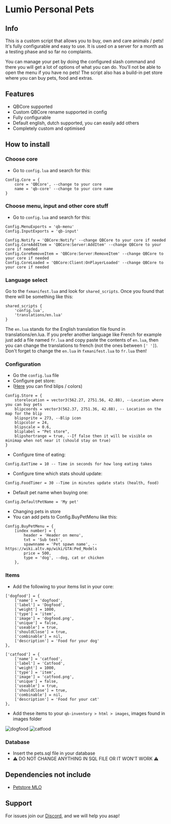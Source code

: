 # Lumio Personal Pets
## Info
This is a custom script that allows you to buy, own and care animals / pets! It's fully configurable and easy to use. It is used on a server for a month as a testing phase and so far no complaints.

You can manage your pet by doing the configured slash command and there you will get a lot of options of what you can do. You'll not be able to open the menu if you have no pets! The script also has a build-in pet store where you can buy pets, food and extras.

## Features
- QBCore supported
- Custom QBCore rename supported in config
- Fully configurable
- Default english, dutch supported, you can easily add others
- Completely custom and optimised

## How to install
### **Choose core**
- Go to `config.lua` and search for this:
```
Config.Core = {
    core = 'QBCore', --change to your core
    name = 'qb-core' --change to your core name
}
```

### **Choose menu, input and other core stuff**
- Go to `config.lua` and search for this:
```
Config.MenuExports = 'qb-menu'
Config.InputExports = 'qb-input'

Config.Notify = 'QBCore:Notify' --change QBCore to your core if needed
Config.CoreAddItem = 'QBCore:Server:AddItem' --change QBCore to your core if needed
Config.CoreRemoveItem = 'QBCore:Server:RemoveItem' --change QBCore to your core if needed
Config.CoreLoaded = 'QBCore:Client:OnPlayerLoaded' --change QBCore to your core if needed
```

### **Language select**
Go to the `fxmanifest.lua` and look for `shared_scripts`. Once you found that there will be something like this:
```
shared_scripts {
    'config.lua',
    'translations/en.lua'
}
```
The `en.lua` stands for the English translation file found in translations/en.lua. If you prefer another language like French for example just add a file named `fr.lua` and copy paste the contents of `en.lua`, then you can change the translations to french (not the ones between `[' ']`). Don't forget to change the `en.lua` in `fxmanifest.lua` to `fr.lua` then!

### **Configuration**
- Go the `config.lua` file
- Configure pet store:
- ([Here](https://docs.fivem.net/docs/game-references/blips/) you can find blips / colors)
```
Config.Store = {
    storelocation = vector3(562.27, 2751.56, 42.88), --Location where you can buy pets
    blipcoords = vector3(562.37, 2751.36, 42.88), -- Location on the map for the blip
    blipsprite = 273, --Blip icon
    blipcolor = 24,
    blipscale = 0.6,
    bliplabel = "Pet store",
    blipshortrange = true, --If false then it will be visible on minimap when not near it (should stay on true)
}
```
- Configure time of eating:
```
Config.EatTime = 10 -- Time in seconds for how long eating takes
```
- Configure time which stats should update:
```
Config.FoodTimer = 30 --Time in minutes update stats (health, food)
```
- Default pet name when buying one:
```
Config.DefaultPetName = 'My pet'
```
- Changing pets in store
- You can add pets to Config.BuyPetMenu like this:
```
Config.BuyPetMenu = {
    [index number] = { 
        header = 'Header on menu',
        txt = 'Sub text',
        spawnname = 'Pet spawn name', --https://wiki.altv.mp/wiki/GTA:Ped_Models
        price = 500,
        type = 'dog', --dog, cat or chicken
    },
```

### **Items**
- Add the following to your items list in your core:
```
['dogfood'] = {
    ['name'] = 'dogfood',
    ['label'] = 'Dogfood',
    ['weight'] = 1000,
    ['type'] = 'item',
    ['image'] = 'dogfood.png',
    ['unique'] = false,
    ['useable'] = true,
    ['shouldClose'] = true,
    ['combinable'] = nil,
    ['description'] = 'Food for your dog'
},

['catfood'] = {
    ['name'] = 'catfood',
    ['label'] = 'Catfood',
    ['weight'] = 1000,
    ['type'] = 'item',
    ['image'] = 'catfood.png',
    ['unique'] = false,
    ['useable'] = true,
    ['shouldClose'] = true,
    ['combinable'] = nil,
    ['description'] = 'Food for your cat'
},
```
- Add these items to your `qb-inventory > html > images`, images found in images folder

![dogfood](images/dogfood.png)
![catfood](images/catfood.png)

### **Database**
- Insert the pets.sql file in your database
- ⚠️ DO NOT CHANGE ANYTHING IN SQL FILE OR IT WON'T WORK ⚠️

## Dependencies not include
- [Petstore MLO](https://nl.gta5-mods.com/maps/mlo-pet-shop)

## Support
For issues join our [Discord](https://discord.gg/eS6KGq8bRb), and we will help you asap!
